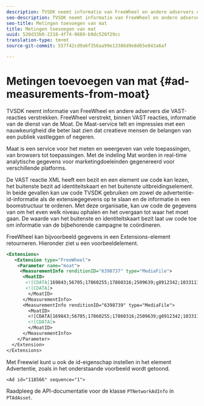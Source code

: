 ```yaml
---
description: TVSDK neemt informatie van FreeWheel en andere adservers die VAST-reacties verstrekken. FreeWheel verstrekt, binnen VAST reacties, informatie van de dienst van de Moat. De Maat-service telt en impressies met een nauwkeurigheid die beter laat zien dat creatieve mensen de belangen van een publiek vastleggen of negeren.
seo-description: TVSDK neemt informatie van FreeWheel en andere adservers die VAST-reacties verstrekken. FreeWheel verstrekt, binnen VAST reacties, informatie van de dienst van de Moat. De Maat-service telt en impressies met een nauwkeurigheid die beter laat zien dat creatieve mensen de belangen van een publiek vastleggen of negeren.
seo-title: Metingen toevoegen van mat
title: Metingen toevoegen van mat
uuid: 520d33b0-2218-4f74-9689-b9dc520f29cc
translation-type: tm+mt
source-git-commit: 557f42cd9a6f356aa99e13386d9e8d65e043a6af

---
```



# Metingen toevoegen van mat {#ad-measurements-from-moat}

TVSDK neemt informatie van FreeWheel en andere adservers die VAST-reacties verstrekken. FreeWheel verstrekt, binnen VAST reacties, informatie van de dienst van de Moat. De Maat-service telt en impressies met een nauwkeurigheid die beter laat zien dat creatieve mensen de belangen van een publiek vastleggen of negeren.

Maat is een service voor het meten en weergeven van vele toepassingen, van browsers tot toepassingen. Met de indeling Mat worden in real-time analytische gegevens voor marketingdoeleinden gegenereerd voor verschillende platforms.

De VAST reactie XML heeft een bezit en een element uw code kan lezen, het buitenste bezit ad identiteitskaart en het buitenste uitbreidingselement. In beide gevallen kan uw code TVSDK gebruiken om zowel de advertentie-id-informatie als de extensiegegevens op te slaan en de informatie in een boomstructuur te ordenen. Met deze organisatie, kan uw code de gegevens van om het even welk niveau ophalen en het overgaan tot waar het moet gaan. De waarde van het buitenste en identiteitskaart bezit laat uw code toe om informatie van de bijbehorende campagne te coördineren.

FreeWheel kan bijvoorbeeld gegevens in een Extensions-element retourneren. Hieronder ziet u een voorbeeldelement.

```xml
<Extensions> 
   <Extension type="FreeWheel"> 
    <Parameter name="moat"> 
     <MeasurementInfo renditionID="6398737" type="MediaFile"> 
      <MoatID> 
       <![CDATA[169843;56705;17860255;17860316;2509639;g8912342;103311138;g436558;530633]]]]> 
       <![CDATA[> 
        </MoatID> 
      </MeasurementInfo> 
      <MeasurementInfo renditionID="6398739" type="MediaFile"> 
        <MoatID> 
        <![CDATA[169843;56705;17860255;17860316;2509639;g8912342;103311138;g436558;530633]]]]> 
        <![CDATA[> 
        </MoatID> 
      </MeasurementInfo> 
    </Parameter> 
  </Extension> 
</Extensions>
```

Met Freewiel kunt u ook de id-eigenschap instellen in het element Advertentie, zoals in het onderstaande voorbeeld wordt getoond.

```
<Ad id="118566" sequence="1">
```

Raadpleeg de API-documentatie voor de klasse `PTNetworkAdInfo` in `PTAdAsset`.